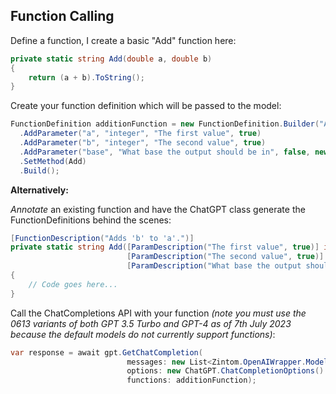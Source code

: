 ## Function Calling
Define a function, I create a basic "Add" function here:
```c#
private static string Add(double a, double b)
{
    return (a + b).ToString();
}
```
Create your function definition which will be passed to the model:
```c#
FunctionDefinition additionFunction = new FunctionDefinition.Builder("Add", "Adds 'b' to 'a'.")
  .AddParameter("a", "integer", "The first value", true)
  .AddParameter("b", "integer", "The second value", true)
  .AddParameter("base", "What base the output should be in", false, new int[] { 2, 10, 16 })
  .SetMethod(Add)
  .Build();
```
**Alternatively:**

*Annotate* an existing function and have the ChatGPT class generate the FunctionDefinitions behind the scenes:
```c#
[FunctionDescription("Adds 'b' to 'a'.")]
private static string Add([ParamDescription("The first value", true)] int a,
                          [ParamDescription("The second value", true)] int b,
                          [ParamDescription("What base the output should be in", false), EnumValues(typeof(int), 2, 10, 16)] int @base)
{
    // Code goes here...
}
```
Call the ChatCompletions API with your function
*(note you must use the 0613 variants of both GPT 3.5 Turbo and GPT-4 as of 7th July 2023 because the default models do not currently support functions)*:
```c#
var response = await gpt.GetChatCompletion(
                          messages: new List<Zintom.OpenAIWrapper.Models.Message> { new Zintom.OpenAIWrapper.Models.Message() { Role = "user", Content = "What is 9 + 900?" } },
                          options: new ChatGPT.ChatCompletionOptions() { Model = LanguageModels.GPT_3_5_Turbo_0613 },
                          functions: additionFunction);
```
